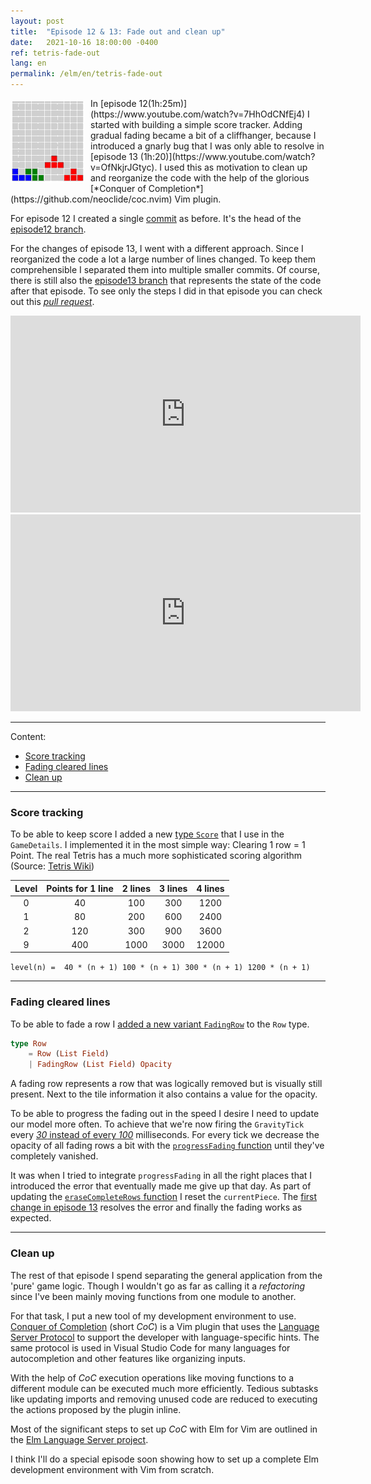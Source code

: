 ```yaml
---
layout: post
title:  "Episode 12 & 13: Fade out and clean up"
date:   2021-10-16 18:00:00 -0400
ref: tetris-fade-out
lang: en
permalink: /elm/en/tetris-fade-out
---
```


<img src="/assets/posts/tetris-fade-out/fade.gif" style="float:left; margin: 5px 10px 10px 0"/>
In [episode 12(1h:25m)](https://www.youtube.com/watch?v=7HhOdCNfEj4) I started with building a simple score tracker. Adding gradual fading became a bit of a cliffhanger, because I introduced a gnarly bug that I was only able to resolve in [episode 13 (1h:20)](https://www.youtube.com/watch?v=OfNkjrJGtyc).
I used this as motivation to clean up and reorganize the code with the help of the glorious [*Conquer of Completion*](https://github.com/neoclide/coc.nvim) Vim plugin.

For episode 12 I created a single [commit](https://github.com/axelerator/elm-tetris/commit/bcb5e904ecdc7127bb379a836ecfdf874d1552f6) as before. It's the head of the [episode12 branch](https://github.com/axelerator/elm-tetris/tree/episode12).

For the changes of episode 13, I went with a different approach. Since I reorganized the code a lot a large number of lines changed. To keep them comprehensible I separated them into multiple smaller commits. Of course, there is still also the [episode13 branch](https://github.com/axelerator/elm-tetris/tree/episode13) that represents the state of the code after that episode. To see only the steps I did in that episode you can check out this [*pull request*](https://github.com/axelerator/elm-tetris/pull/1/commits).

<iframe width="560" height="315" src="https://www.youtube.com/embed/7HhOdCNfEj4" title="YouTube video player" frameborder="0" allow="accelerometer; autoplay; clipboard-write; encrypted-media; gyroscope; picture-in-picture" allowfullscreen></iframe>

<iframe width="560" height="315" src="https://www.youtube.com/embed/OfNkjrJGtyc" title="YouTube video player" frameborder="0" allow="accelerometer; autoplay; clipboard-write; encrypted-media; gyroscope; picture-in-picture" allowfullscreen></iframe>

---

Content:

  - [Score tracking](#scoring)
  - [Fading cleared lines](#fading)
  - [Clean up](#cleanup)

---


### <a name="scoring" /> Score tracking

To be able to keep score I added a new [type `Score`](https://github.com/axelerator/elm-tetris/commit/bcb5e904ecdc7127bb379a836ecfdf874d1552f6#diff-2dd82f159d96fbfcd26fb7d885d25e0d54efde9e19a42494b416fa84a5aca568R39) that I use in the `GameDetails`.
I implemented it in the most simple way: Clearing 1 row = 1 Point. The real Tetris has a much more sophisticated scoring algorithm (Source: [Tetris Wiki](https://tetris.fandom.com/wiki/Scoring))

| Level |Points for 1 line | 2 lines | 3 lines | 4 lines |
|:-----:|:----------------:|:-------:|:-------:|:-------:|
|0 | 40 | 100 | 300 | 1200 |
|1 | 80 | 200 | 600 | 2400 |
|2 | 120 | 300 | 900 | 3600 |
|9 | 400 | 1000 | 3000 | 12000 |

`level(n) =  40 * (n + 1) 100 * (n + 1) 300 * (n + 1) 1200 * (n + 1)`

---

### <a name="fading" /> Fading cleared lines

To be able to fade a row I [added a new variant `FadingRow`](https://github.com/axelerator/elm-tetris/commit/bcb5e904ecdc7127bb379a836ecfdf874d1552f6#diff-2dd82f159d96fbfcd26fb7d885d25e0d54efde9e19a42494b416fa84a5aca568R82) to the `Row` type.

```Elm
type Row
    = Row (List Field)
    | FadingRow (List Field) Opacity
```
A fading row represents a row that was logically removed but is visually still present.
Next to the tile information it also contains a value for the opacity.

To be able to progress the fading out in the speed I desire I need to update our model more often. To achieve that we're now firing the `GravityTick` every [*30* instead of every *100*](https://github.com/axelerator/elm-tetris/commit/bcb5e904ecdc7127bb379a836ecfdf874d1552f6#diff-2dd82f159d96fbfcd26fb7d885d25e0d54efde9e19a42494b416fa84a5aca568R548) milliseconds.
For every tick we decrease the opacity of all fading rows a bit with the [`progressFading` function](https://github.com/axelerator/elm-tetris/commit/bcb5e904ecdc7127bb379a836ecfdf874d1552f6#diff-2dd82f159d96fbfcd26fb7d885d25e0d54efde9e19a42494b416fa84a5aca568R462) until they've completely vanished.

It was when I tried to integrate `progressFading` in all the right places that I introduced the error that eventually made me give up that day. As part of updating the [`eraseCompleteRows` function](https://github.com/axelerator/elm-tetris/commit/bcb5e904ecdc7127bb379a836ecfdf874d1552f6#diff-2dd82f159d96fbfcd26fb7d885d25e0d54efde9e19a42494b416fa84a5aca568R531) I reset the `currentPiece`.
The [first change in episode 13](https://github.com/axelerator/elm-tetris/commit/4bac5a1f167b593b9f949ff66a8868b8f7c5e5b2) resolves the error and finally the fading works as expected.


---

### <a name="cleanup" /> Clean up

The rest of that episode I spend separating the general application from the 'pure' game logic. Though I wouldn't go as far as calling it a *refactoring* since I've been mainly moving functions from one module to another.

For that task, I put a new tool of my development environment to use. [Conquer of Completion](https://github.com/neoclide/coc.nvim) (short *CoC*) is a Vim plugin that uses the [Language Server Protocol](https://microsoft.github.io/language-server-protocol/overviews/lsp/overview/) to support the developer with language-specific hints. The same protocol is used in Visual Studio Code for many languages for autocompletion and other features like organizing inputs.

With the help of *CoC* execution operations like moving functions to a different module can be executed much more efficiently. Tedious subtasks like updating imports and removing unused code are reduced to executing the actions proposed by the plugin inline.

Most of the significant steps to set up *CoC* with Elm for Vim are outlined in the  [Elm Language Server project](https://github.com/elm-tooling/elm-language-server).

I think I'll do a special episode soon showing how to set up a complete Elm development environment with Vim from scratch.

